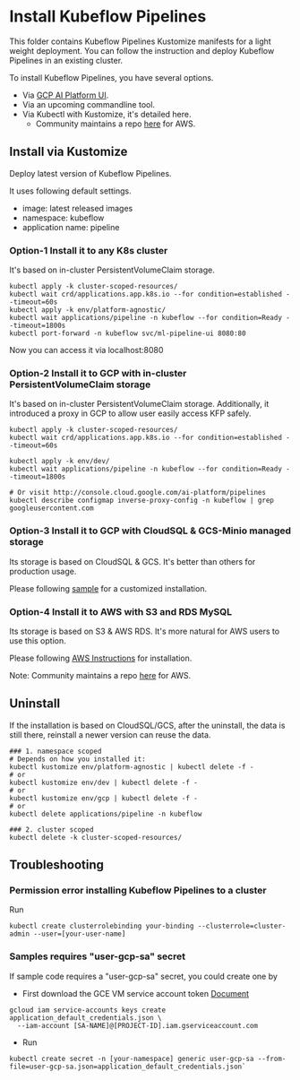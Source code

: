# Install Kubeflow Pipelines

This folder contains Kubeflow Pipelines Kustomize manifests for a light weight
deployment. You can follow the instruction and deploy Kubeflow Pipelines in an
existing cluster.

To install Kubeflow Pipelines, you have several options.
- Via [GCP AI Platform UI](http://console.cloud.google.com/ai-platform/pipelines).
- Via an upcoming commandline tool.
- Via Kubectl with Kustomize, it's detailed here.
  - Community maintains a repo [here](https://github.com/e2fyi/kubeflow-aws/tree/master/pipelines) for AWS.

## Install via Kustomize

Deploy latest version of Kubeflow Pipelines.

It uses following default settings.
- image: latest released images
- namespace: kubeflow
- application name: pipeline

### Option-1 Install it to any K8s cluster
It's based on in-cluster PersistentVolumeClaim storage.

```
kubectl apply -k cluster-scoped-resources/
kubectl wait crd/applications.app.k8s.io --for condition=established --timeout=60s
kubectl apply -k env/platform-agnostic/
kubectl wait applications/pipeline -n kubeflow --for condition=Ready --timeout=1800s
kubectl port-forward -n kubeflow svc/ml-pipeline-ui 8080:80
```
Now you can access it via localhost:8080

### Option-2 Install it to GCP with in-cluster PersistentVolumeClaim storage
It's based on in-cluster PersistentVolumeClaim storage.
Additionally, it introduced a proxy in GCP to allow user easily access KFP safely.

```
kubectl apply -k cluster-scoped-resources/
kubectl wait crd/applications.app.k8s.io --for condition=established --timeout=60s

kubectl apply -k env/dev/
kubectl wait applications/pipeline -n kubeflow --for condition=Ready --timeout=1800s

# Or visit http://console.cloud.google.com/ai-platform/pipelines
kubectl describe configmap inverse-proxy-config -n kubeflow | grep googleusercontent.com
```

### Option-3 Install it to GCP with CloudSQL & GCS-Minio managed storage
Its storage is based on CloudSQL & GCS. It's better than others for production usage.

Please following [sample](sample/README.md) for a customized installation.

### Option-4 Install it to AWS with S3 and RDS MySQL
Its storage is based on S3 & AWS RDS. It's more natural for AWS users to use this option.

Please following [AWS Instructions](env/aws/README.md) for installation.

Note: Community maintains a repo [here](https://github.com/e2fyi/kubeflow-aws/tree/master/pipelines) for AWS.

## Uninstall

If the installation is based on CloudSQL/GCS, after the uninstall, the data is still there,
reinstall a newer version can reuse the data.

```
### 1. namespace scoped
# Depends on how you installed it:
kubectl kustomize env/platform-agnostic | kubectl delete -f -
# or
kubectl kustomize env/dev | kubectl delete -f -
# or
kubectl kustomize env/gcp | kubectl delete -f -
# or
kubectl delete applications/pipeline -n kubeflow

### 2. cluster scoped
kubectl delete -k cluster-scoped-resources/
```

## Troubleshooting

### Permission error installing Kubeflow Pipelines to a cluster

Run

```
kubectl create clusterrolebinding your-binding --clusterrole=cluster-admin --user=[your-user-name]
```

### Samples requires "user-gcp-sa" secret

If sample code requires a "user-gcp-sa" secret, you could create one by

-   First download the GCE VM service account token
    [Document](https://cloud.google.com/iam/docs/creating-managing-service-account-keys#creating_service_account_keys)

```
gcloud iam service-accounts keys create application_default_credentials.json \
  --iam-account [SA-NAME]@[PROJECT-ID].iam.gserviceaccount.com
```

-   Run

```
kubectl create secret -n [your-namespace] generic user-gcp-sa --from-file=user-gcp-sa.json=application_default_credentials.json`
```
